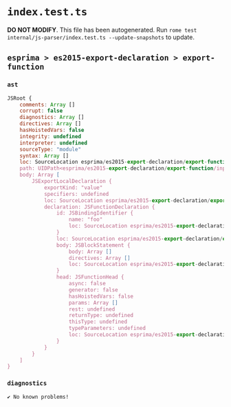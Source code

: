# `index.test.ts`

**DO NOT MODIFY**. This file has been autogenerated. Run `rome test internal/js-parser/index.test.ts --update-snapshots` to update.

## `esprima > es2015-export-declaration > export-function`

### `ast`

```javascript
JSRoot {
	comments: Array []
	corrupt: false
	diagnostics: Array []
	directives: Array []
	hasHoistedVars: false
	integrity: undefined
	interpreter: undefined
	sourceType: "module"
	syntax: Array []
	loc: SourceLocation esprima/es2015-export-declaration/export-function/input.js 1:0-2:0
	path: UIDPath<esprima/es2015-export-declaration/export-function/input.js>
	body: Array [
		JSExportLocalDeclaration {
			exportKind: "value"
			specifiers: undefined
			loc: SourceLocation esprima/es2015-export-declaration/export-function/input.js 1:0-1:25
			declaration: JSFunctionDeclaration {
				id: JSBindingIdentifier {
					name: "foo"
					loc: SourceLocation esprima/es2015-export-declaration/export-function/input.js 1:16-1:19 (foo)
				}
				loc: SourceLocation esprima/es2015-export-declaration/export-function/input.js 1:7-1:25
				body: JSBlockStatement {
					body: Array []
					directives: Array []
					loc: SourceLocation esprima/es2015-export-declaration/export-function/input.js 1:23-1:25
				}
				head: JSFunctionHead {
					async: false
					generator: false
					hasHoistedVars: false
					params: Array []
					rest: undefined
					returnType: undefined
					thisType: undefined
					typeParameters: undefined
					loc: SourceLocation esprima/es2015-export-declaration/export-function/input.js 1:20-1:22
				}
			}
		}
	]
}
```

### `diagnostics`

```
✔ No known problems!

```
